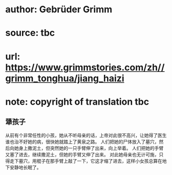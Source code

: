 # author: Gebrüder Grimm
# source: tbc
# url: https://www.grimmstories.com/zh//grimm_tonghua/jiang_haizi
# note: copyright of translation tbc

## 犟孩子 

从前有个非常任性的小孩，她从不听母亲的话，上帝对此很不高兴，让她得了医生谁也治不好她的病，很快她就踏上了黄泉之路。
人们把她的尸体放入了墓穴，然后向她身上撒泥土，但突然她的一只手臂伸了出来，向上举着。
人们把她的手臂又塞了进去，继续撒泥土，但她的手臂又伸了出来。
对此她母亲也无计可施，只得走下墓穴，用棍子在那手臂上敲了一下，它这才缩了进去，这样小女孩总算在地下安静地长眠了。
